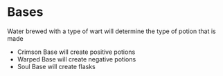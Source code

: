# Bases
Water brewed with a type of wart will determine the type of potion that is made
- Crimson Base will create positive potions
- Warped Base will create negative potions
- Soul Base will create flasks